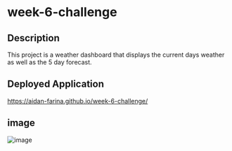 # week-6-challenge

## Description

This project is a weather dashboard that displays the current days weather as well as the 5 day forecast.

## Deployed Application

https://aidan-farina.github.io/week-6-challenge/

## image

![image](https://user-images.githubusercontent.com/127269326/236116964-20cea63f-c369-4223-845e-1bd10b2b653b.png)
